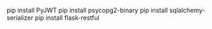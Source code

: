 pip install PyJWT
 pip install psycopg2-binary
 pip install sqlalchemy-serializer
pip install flask-restful
